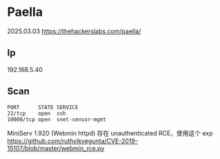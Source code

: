 # Paella

2025.03.03 https://thehackerslabs.com/paella/

## Ip

192.168.5.40

## Scan

```
PORT      STATE SERVICE
22/tcp    open  ssh
10000/tcp open  snet-sensor-mgmt
```

MiniServ 1.920 (Webmin httpd) 存在 unauthenticated RCE，使用这个 exp https://github.com/ruthvikvegunta/CVE-2019-15107/blob/master/webmin_rce.py
